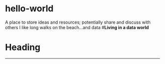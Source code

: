 # hello-world
A place to store ideas and resources; potentially share and discuss with others
I like long walks on the beach...and data
#**Living in a data world**
# Heading
---
